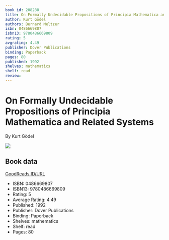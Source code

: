 ```yaml
---
book id: 208288
title: On Formally Undecidable Propositions of Principia Mathematica and Related Systems
author: Kurt Gödel
authors: Bernard Meltzer
isbn: 0486669807
isbn13: 9780486669809
rating: 5
avgrating: 4.49
publisher: Dover Publications
binding: Paperback
pages: 80
published: 1992
shelves: mathematics
shelf: read
review: 
---
```


# On Formally Undecidable Propositions of Principia Mathematica and Related Systems

By Kurt Gödel

![](https://i.gr-assets.com/images/S/compressed.photo.goodreads.com/books/1328862649l/208288.jpg)

## Book data

[GoodReads ID/URL](https://www.goodreads.com/book/show/208288)

- ISBN: 0486669807
- ISBN13: 9780486669809
- Rating: 5
- Average Rating: 4.49
- Published: 1992
- Publisher: Dover Publications
- Binding: Paperback
- Shelves: mathematics
- Shelf: read
- Pages: 80

